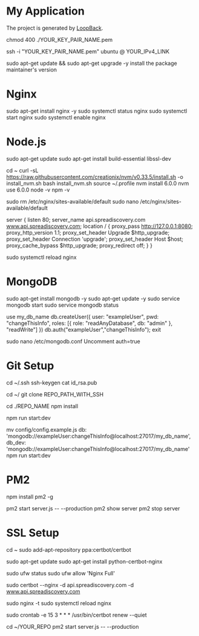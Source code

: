 # My Application

The project is generated by [LoopBack](http://loopback.io).

chmod 400 ./YOUR_KEY_PAIR_NAME.pem

ssh -i "YOUR_KEY_PAIR_NAME.pem" ubuntu @ YOUR_IPv4_LINK

sudo apt-get update && sudo apt-get upgrade -y
install the package maintainer's version

# Nginx
sudo apt-get install nginx -y
sudo systemctl status nginx
sudo systemctl start nginx
sudo systemctl enable nginx

# Node.js
sudo apt-get update
sudo apt-get install build-essential libssl-dev

cd ~
curl -sL https://raw.githubusercontent.com/creationix/nvm/v0.33.5/install.sh -o install_nvm.sh
bash install_nvm.sh
source ~/.profile
nvm install 6.0.0
nvm use 6.0.0
node -v
npm -v

sudo rm /etc/nginx/sites-available/default
sudo nano /etc/nginx/sites-available/default

server {
    listen 80;
    server_name api.spreadiscovery.com www.api.spreadiscovery.com;
    location / {
        proxy_pass http://127.0.0.1:8080;
        proxy_http_version 1.1;
        proxy_set_header Upgrade $http_upgrade;
        proxy_set_header Connection 'upgrade';
        proxy_set_header Host $host;
        proxy_cache_bypass $http_upgrade;
        proxy_redirect off;
     }
}


sudo systemctl reload nginx

# MongoDB
sudo apt-get install mongodb -y
sudo apt-get update -y
sudo service mongodb start
sudo service mongodb status

use my_db_name
db.createUser({
  user: "exampleUser",
  pwd: "changeThisInfo",
  roles: [{ role: "readAnyDatabase", db: "admin" }, "readWrite"]
})
db.auth("exampleUser","changeThisInfo");
exit

sudo nano /etc/mongodb.conf
Uncomment auth=true

# Git Setup
cd ~/.ssh
ssh-keygen
cat id_rsa.pub

cd ~/
git clone REPO_PATH_WITH_SSH

cd ./REPO_NAME
npm install

npm run start:dev

mv config/config.example.js
db: 'mongodb://exampleUser:changeThisInfo@localhost:27017/my_db_name',
db_dev: 'mongodb://exampleUser:changeThisInfo@localhost:27017/my_db_name'
npm run start:dev

# PM2
npm install pm2 -g

pm2 start server.js -- --production
pm2 show server
pm2 stop server

# SSL Setup
cd ~
sudo add-apt-repository ppa:certbot/certbot

sudo apt-get update
sudo apt-get install python-certbot-nginx

sudo ufw status
sudo ufw allow 'Nginx Full'

sudo certbot --nginx -d api.spreadiscovery.com -d www.api.spreadiscovery.com

sudo nginx -t
sudo systemctl reload nginx

sudo crontab -e
15 3 * * * /usr/bin/certbot renew --quiet

cd ~/YOUR_REPO
pm2 start server.js -- --production